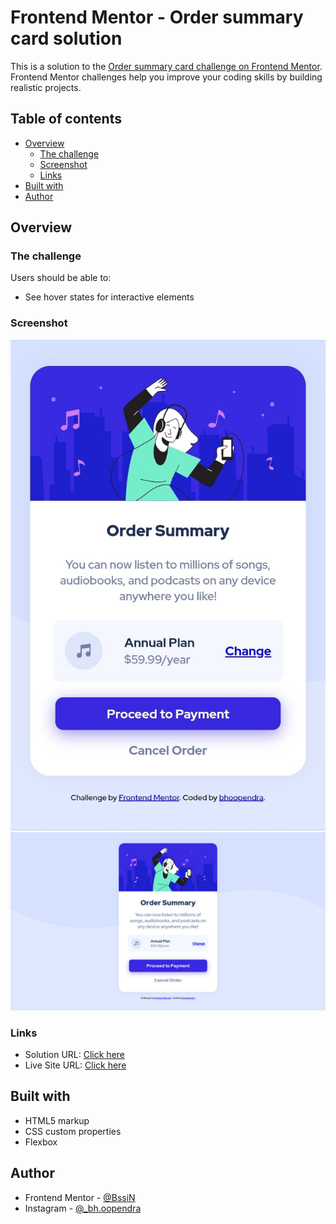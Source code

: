 # Frontend Mentor - Order summary card solution

This is a solution to the [Order summary card challenge on Frontend Mentor](https://www.frontendmentor.io/challenges/order-summary-component-QlPmajDUj). Frontend Mentor challenges help you improve your coding skills by building realistic projects. 

## Table of contents

- [Overview](#overview)
  - [The challenge](#the-challenge)
  - [Screenshot](#screenshot)
  - [Links](#links)
- [Built with](#built-with)
- [Author](#author)

## Overview

### The challenge

Users should be able to:

- See hover states for interactive elements

### Screenshot

![Mobile view](./images/screenshot-mobile.jpg)
![Desktop View](./images/screenshot-desktop.jpg)

### Links

- Solution URL: [Click here](https://github.com/codebss-in/frontendmentor-projects/order-summary-component-main)
- Live Site URL: [Click here](https://codebss-in.github.io/frontendmentor-projects/order-summary-component-main/)

## Built with

- HTML5 markup
- CSS custom properties
- Flexbox

## Author

- Frontend Mentor - [@BssiN](https://www.frontendmentor.io/profile/BssiN)
- Instagram - [@_bh.oopendra](https://www.instagram.com/_bh.oopendra)
